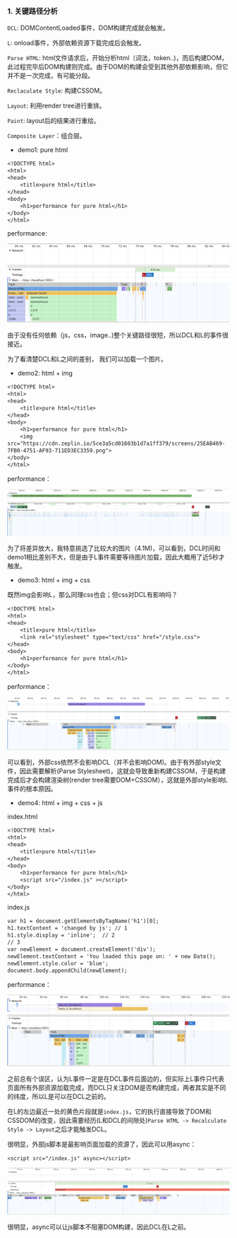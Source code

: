 ### 1. 关键路径分析

`DCL`: DOMContentLoaded事件，DOM构建完成就会触发。

`L`: onload事件，外部依赖资源下载完成后会触发。

`Parse HTML`: html文件请求后，开始分析html（词法，token..)，而后构建DOM，此过程完毕后DOM构建则完成。由于DOM的构建会受到其他外部依赖影响，但它并不是一次完成，有可能分段。

`Reclaculate Style`: 构建CSSOM。

`Layout`: 利用render tree进行重排。

`Paint`: layout后的结果进行重绘。

`Composite Layer`：组合层。

- demo1: pure html

```
<!DOCTYPE html>
<html>
<head>
	<title>pure html</title>
</head>
<body>
	<h1>performance for pure html</h1>
</body>
</html>
```

performance:

![](/images/performance/1-1.png)

由于没有任何依赖（js，css，image..)整个关键路径很短，所以DCL和L的事件很接近。

为了看清楚DCL和L之间的差别， 我们可以加载一个图片。

- demo2: html + img 

```
<!DOCTYPE html>
<html>
<head>
	<title>pure html</title>
</head>
<body>
	<h1>performance for pure html</h1>
	<img src="https://cdn.zeplin.io/5ce3a5cd01603b1d7a1ff379/screens/25EAB469-7FB0-4751-AF93-711ED3EC3359.png">
</body>
</html>
```
 performance：

![](/images/performance/1-2.png)

为了将差异放大，我特意挑选了比较大的图片（4.1M)，可以看到，DCL时间和demo1相比差别不大，但是由于L事件需要等待图片加载，因此大概用了近5秒才触发。

- demo3: html + img + css

既然img会影响L，那么同理css也会；但css对DCL有影响吗？

```
<!DOCTYPE html>
<html>
<head>
	<title>pure html</title>
	<link rel="stylesheet" type="text/css" href="/style.css">
</head>
<body>
	<h1>performance for pure html</h1>
</body>
</html>
```

performance：

![](/images/performance/1-3.png)

可以看到，外部css依然不会影响DCL（并不会影响DOM)。由于有外部style文件，因此需要解析(Parse Stylesheet)，这就会导致重新构建CSSOM，于是构建完成后才会构建渲染树(render tree需要DOM+CSSOM），这就是外部style影响L事件的根本原因。

- demo4: html + img + css + js

index.html

```
<!DOCTYPE html>
<html>
<head>
	<title>pure html</title>
</head>
<body>
	<h1>performance for pure html</h1>
	<script src="/index.js" ></script>
</body>
</html>
```

index.js

```
var h1 = document.getElementsByTagName('h1')[0];
h1.textContent = 'changed by js'; // 1 
h1.style.display = 'inline';  // 2
// 3
var newElement = document.createElement('div');
newElement.textContent = 'You loaded this page on: ' + new Date();
newElement.style.color = 'blue';
document.body.appendChild(newElement);
```

performance：

![](/images/performance/1-4.png)

之前总有个误区，认为L事件一定是在DCL事件后面边的，但实际上L事件只代表页面所有外部资源加载完成，而DCL只关注DOM是否构建完成，两者其实是不同的纬度，所以L是可以在DCL之前的。

在L的左边最近一处的黄色片段就是`index.js`，它的执行直接导致了DOM和CSSDOM的改变，因此需要经历(L和DCL的间隙处)`Parse HTML -> Recalculate Style -> Layout`之后才能触发DCL。

很明显，外部js脚本是最影响页面加载的资源了，因此可以用async：

```
<script src="/index.js" async></script>
```

![](/images/performance/1-5.png)

很明显，async可以让js脚本不阻塞DOM构建，因此DCL在L之前。



